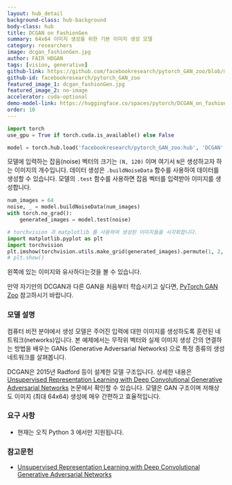 ```yaml
---
layout: hub_detail
background-class: hub-background
body-class: hub
title: DCGAN on FashionGen
summary: 64x64 이미지 생성을 위한 기본 이미지 생성 모델
category: researchers
image: dcgan_fashionGen.jpg
author: FAIR HDGAN
tags: [vision, generative]
github-link: https://github.com/facebookresearch/pytorch_GAN_zoo/blob/master/models/DCGAN.py
github-id: facebookresearch/pytorch_GAN_zoo
featured_image_1: dcgan_fashionGen.jpg
featured_image_2: no-image
accelerator: cuda-optional
demo-model-link: https://huggingface.co/spaces/pytorch/DCGAN_on_fashiongen
order: 10
---
```


```python
import torch
use_gpu = True if torch.cuda.is_available() else False

model = torch.hub.load('facebookresearch/pytorch_GAN_zoo:hub', 'DCGAN', pretrained=True, useGPU=use_gpu)
```

모델에 입력하는 잡음(noise) 벡터의 크기는 `(N, 120)` 이며 여기서 `N`은 생성하고자 하는 이미지의 개수입니다. 데이터 생성은 `.buildNoiseData` 함수를 사용하여 데이터를 생성할 수 있습니다. 모델의 `.test` 함수를 사용하면 잡음 벡터를 입력받아 이미지를 생성합니다.

```python
num_images = 64
noise, _ = model.buildNoiseData(num_images)
with torch.no_grad():
    generated_images = model.test(noise)

# torchvision 과 matplotlib 를 사용하여 생성된 이미지들을 시각화합니다.
import matplotlib.pyplot as plt
import torchvision
plt.imshow(torchvision.utils.make_grid(generated_images).permute(1, 2, 0).cpu().numpy())
# plt.show()
```

왼쪽에 있는 이미지와 유사하다는것을 볼 수 있습니다.

만약 자기만의 DCGAN과 다른 GAN을 처음부터 학습시키고 싶다면, [PyTorch GAN Zoo](https://github.com/facebookresearch/pytorch_GAN_zoo) 참고하시기 바랍니다.

### 모델 설명

컴퓨터 비전 분야에서 생성 모델은 주어진 입력에 대한 이미지를 생성하도록 훈련된 네트워크(networks)입니다. 본 예제에서는 무작위 벡터와 실제 이미지 생성 간의 연결하는 방법을 배우는 GANs (Generative Adversarial Networks) 으로 특정 종류의 생성 네트워크를 살펴봅니다.

DCGAN은 2015년 Radford 등이 설계한 모델 구조입니다. 상세한 내용은 [Unsupervised Representation Learning with Deep Convolutional Generative Adversarial Networks](https://arxiv.org/abs/1511.06434) 논문에서 확인할 수 있습니다. 모델은 GAN 구조이며 저해상도 이미지 (최대 64x64) 생성에 매우 간편하고 효율적입니다.


### 요구 사항

- 현재는 오직 Python 3 에서만 지원됩니다.

### 참고문헌

- [Unsupervised Representation Learning with Deep Convolutional Generative Adversarial Networks](https://arxiv.org/abs/1511.06434)
